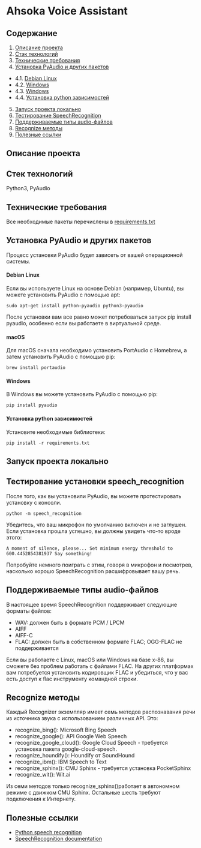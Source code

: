 # Ahsoka Voice Assistant

## Содержание
1. [Описание проекта](#description)
2. [Стэк технологий](#stack)
3. [Технические требования](#requirements)
4. [Установка PyAudio и других пакетов](#pacages_installation)
- 4.1. [Debian Linux](#pyaudio_installation_linux)
- 4.2. [Windows](#pyaudio_installation_macos)
- 4.3. [Windows](#pyaudio_installation_windows)
- 4.4. [Установка python зависимостей](#python_packages_installation)
5. [Запуск проекта локально](#lounch)
6. [Тестирование SpeechRecognition](#sr_testing)
7. [Поддерживаемые типы audio-файлов](#supported_audio_file_types)
8. [Recognize методы](#recognize_methods)
9. [Полезные ссылки](#links)

## <a name='description'>Описание проекта</a>

## <a name='stack'>Стек технологий</a>
Python3, PyAudio

## <a name='requirements'>Технические требования</a>
Все необходимые пакеты перечислены в [requirements.txt](https://github.com/reakfog/ahsoka_voice_assistant/blob/main/requirements.txt)

## <a name='pacages_installation'>Установка PyAudio и других пакетов</a>
Процесс установки PyAudio будет зависеть от вашей операционной системы.

#### <a name='pyaudio_installation_linux'>Debian Linux</a>
Если вы используете Linux на основе Debian (например, Ubuntu), вы можете установить PyAudio с помощью apt:

`sudo apt-get install python-pyaudio python3-pyaudio`

После установки вам все равно может потребоваться запуск pip install pyaudio, особенно если вы работаете в виртуальной среде.

#### <a name='pyaudio_installation_macos'>macOS</a>
Для macOS сначала необходимо установить PortAudio с Homebrew, а затем установить PyAudio с помощью pip:

`brew install portaudio`

#### <a name='pyaudio_installation_windows'>Windows</a>
В Windows вы можете установить PyAudio с помощью pip:

`pip install pyaudio`

#### <a name='python_packages_installation'>Установка python зависимостей</a>
Установите необходимые библиотеки:

`pip install -r requirements.txt`

## <a name='lounch'>Запуск проекта локально</a>

## <a name='sr_testing'>Тестирование установки speech_recognition</a>
После того, как вы установили PyAudio, вы можете протестировать установку с консоли.

`python -m speech_recognition`

Убедитесь, что ваш микрофон по умолчанию включен и не заглушен. Если установка прошла успешно, вы должны увидеть что-то вроде этого:

`A moment of silence, please...
Set minimum energy threshold to 600.4452854381937
Say something!`

Попробуйте немного поиграть с этим, говоря в микрофон и посмотрев, насколько хорошо SpeechRecognition расшифровывает вашу речь.

## <a name='supported_audio_file_types'>Поддерживаемые типы audio-файлов</a>
В настоящее время SpeechRecognition поддерживает следующие форматы файлов:

- WAV: должен быть в формате PCM / LPCM
- AIFF
- AIFF-C
- FLAC: должен быть в собственном формате FLAC; OGG-FLAC не поддерживается

Если вы работаете с Linux, macOS или Windows на базе x-86, вы сможете без проблем работать с файлами FLAC. На других платформах вам потребуется установить кодировщик FLAC и убедиться, что у вас есть доступ к flac инструменту командной строки.

## <a name='recognize_methods'>Recognize методы</a>

Каждый Recognizer экземпляр имеет семь методов распознавания речи из источника звука с использованием различных API.
Это:
- recognize_bing(): Microsoft Bing Speech
- recognize_google(): API Google Web Speech
- recognize_google_cloud(): Google Cloud Speech - требуется установка пакета google-cloud-speech.
- recognize_houndify(): Houndify от SoundHound
- recognize_ibm(): IBM Speech to Text
- recognize_sphinx(): CMU Sphinx - требуется установка PocketSphinx
- recognize_wit(): Wit.ai

Из семи методов только recognize_sphinx()работает в автономном режиме с движком CMU Sphinx. Остальные шесть требуют подключения к Интернету.

## <a name='links'>Полезные ссылки</a>
- [Python speech recognition](https://realpython.com/python-speech-recognition/)
- [SpeechRecognition documentation](https://github.com/Uberi/speech_recognition)
